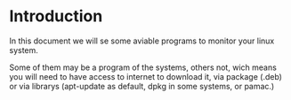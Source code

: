 # Introduction

In this document we will se some aviable programs to monitor your linux system.

Some of them may be a program of the systems, others not, wich means you will need to have access to internet to download it, via package (.deb) or via librarys (apt-update as default, dpkg in some systems, or pamac.)

